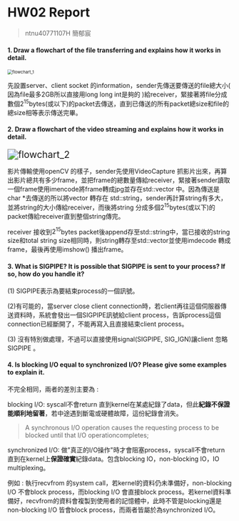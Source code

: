 # HW02 Report

> ntnu40771107H  簡郁宸

#### 1. Draw a flowchart of the file transferring and explains how it works in detail.

<img src="C:\Users\grace\Desktop\flowchart_1.png" alt="flowchart_1" style="zoom:67%;" />

先設置server、client socket 的information，sender先傳送要傳送的file總大小( 因為file最多2GB所以直接用long long int是夠的  )給receiver，緊接著將file分成數個$2^{15}$bytes(或以下)的packet去傳送，直到已傳送的所有packet總size和file的總size相等表示傳送完畢。



#### 2. Draw a flowchart of the video streaming and explains how it works in detail.

<img src="C:\Users\grace\Desktop\flowchart_2.png" alt="flowchart_2" style="zoom:150%;" />

影片傳輸使用openCV 的樣子，sender先使用VideoCapture 抓影片出來，再算出影片總共有多少frame，並把frame的總數量傳給receiver，緊接著sender讀取一個frame使用imencode將frame轉成jpg並存在std::vector<uchar> 中。因為傳送是char *去傳送的所以將vector<uchar> 轉存在 std::string，sender再計算string有多大，並將string的大小傳給receiver，而後將string 分成多個$2^{15}$bytes(或以下)的packet傳給receiver直到整個string傳完。

receiver 接收到$2^{15}$bytes packet後append存至std::string中，當已接收的string size和total string size相同時，則string轉存至std::vector<uchar>並使用imdecode 轉成frame，最後再使用imshow() 播出frame。

#### 3. What is SIGPIPE? It is possible that SIGPIPE is sent to your process? If so, how do you handle it?

(1) SIGPIPE表示為要結束process的一個訊號。

(2)有可能的，當server close client connection時，若client再往這個伺服器傳送資料時，系統會發出一個SIGPIPE訊號給client process，告訴process這個connection已經斷開了，不能再寫入且直接結束client process。

(3) 沒有特別做處理，不過可以直接使用signal(SIGPIPE, SIG_IGN)讓client 忽略SIGPIPE 。



#### 4. Is blocking I/O equal to synchronized I/O? Please give some examples to explain it.

不完全相同，兩者的差別主要為 :

blocking I/O: syscall不會return 直到kernel在某處紀錄了data，但此**紀錄不保證能順利地留著**，若中途遇到斷電或硬體故障，這份紀錄會消失。

> A synchronous I/O operation causes the requesting process to be blocked until that I/O operationcompletes;

synchronized I/O: 做"真正的I/O操作"時才會阻塞process，syscall不會return 直到在kernel上**保證確實**紀錄data。包含blocking IO，non-blocking IO，IO multiplexing。

例如 : 執行recvfrom 的system call，若kernel的資料仍未準備好，non-blocking I/O 不會block process，而blocking I/O 會直接block process。若kernel資料準備好，recvfrom的資料會複製到使用者的記憶體中，此時不管是blocking還是non-blocking I/O 皆會block process，而兩者皆屬於為synchronized I/O。



